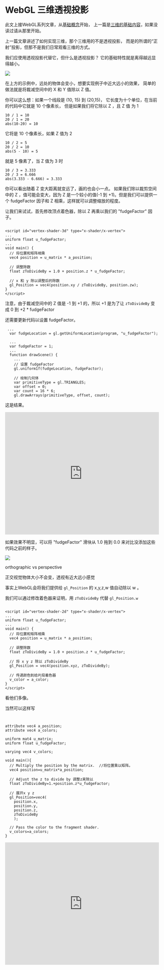 
# WebGL 三维透视投影

此文上接WebGL系列文章，从[基础概念](https://webglfundamentals.org/webgl/lessons/zh_cn/webgl-fundamentals.html)开始， 上一篇是[三维的基础内容](https://webglfundamentals.org/webgl/lessons/zh_cn/webgl-3d-orthographic.html)，如果没读过请从那里开始。

上一篇文章讲述了如何实现三维，那个三维用的不是透视投影， 而是的所谓的“正射”投影，但那不是我们日常观看三维的方式。

我们应使用透视投影代替它，但什么是透视投影？ 它的基础特性就是离得越远显得越小。

![](https://webglfundamentals.org/webgl/lessons/resources/perspective-example.svg)

在上方的示例中，远处的物体会变小，想要实现例子中近大远小的效果， 简单的做法就是将裁减空间中的 X 和 Y 值除以 Z 值。

你可以这么想：如果一个线段是 (10, 15) 到 (20,15)， 它长度为十个单位，在当前的代码中它就是 10 个像素长， 但是如果我们将它除以 Z ，且 Z 值 为 1

```
10 / 1 = 10
20 / 1 = 20
abs(10-20) = 10
```

它将是 10 个像素长，如果 Z 值为 2

```
10 / 2 = 5
20 / 2 = 10
abs(5 - 10) = 5
```

就是 5 像素了，当 Z 值为 3 时

```
10 / 3 = 3.333
20 / 3 = 6.666
abs(3.333 - 6.666) = 3.333
```

你可以看出随着 Z 变大距离就变远了，画的也会小一点。 如果我们除以裁剪空间中的 Z ，值可能会变大，因为 Z 是一个较小的值(-1 到 +1)。但是我们可以提供一个 fudgeFactor 因子和 Z 相乘，这样就可以调整缩放的程度。

让我们来试试，首先修改顶点着色器，除以 Z 再乘以我们的 "fudgeFactor" 因子。

```

<script id="vertex-shader-3d" type="x-shader/x-vertex">
...
uniform float u_fudgeFactor;
...
void main() {
  // 将位置和矩阵相乘
  vec4 position = u_matrix * a_position;
 
  // 调整除数
  float zToDivideBy = 1.0 + position.z * u_fudgeFactor;
 
  // x 和 y 除以调整后的除数
  gl_Position = vec4(position.xy / zToDivideBy, position.zw);
}
</script>
```

注意，由于裁减空间中的 Z 值是 -1 到 +1 的，所以 +1 是为了让 `zToDivideBy` 变成 0 到 +2 * fudgeFactor

还需要更新代码以设置 fudgeFactor。

```
 ...
  var fudgeLocation = gl.getUniformLocation(program, "u_fudgeFactor");
 
  ...
  var fudgeFactor = 1;
  ...
  function drawScene() {
    ...
    // 设置 fudgeFactor
    gl.uniform1f(fudgeLocation, fudgeFactor);
 
    // 绘制几何体
    var primitiveType = gl.TRIANGLES;
    var offset = 0;
    var count = 16 * 6;
    gl.drawArrays(primitiveType, offset, count);
```

这是结果。

<iframe src="https://webglfundamentals.org/webgl/webgl-3d-perspective.html?cid=8B504C1595CD3973&resid=8B504C1595CD3973%2126382&authkey=AJzDcN30q6g4W0Y&em=2" width="100%" height="400px" frameborder="0" scrolling="no"> </iframe>

如果效果不明显，可以将 "fudgeFactor" 滑块从 1.0 拖到 0.0 来对比没添加这些代码之前的样子。

![](https://webglfundamentals.org/webgl/lessons/resources/orthographic-vs-perspective.png)

orthographic vs perspective

正交视觉物体大小不会变，透视有近大远小感觉

事实上WebGL会将我们提供给 `gl_Position` 的 x,y,z,w 值自动除以 w 。

我们可以通过修改着色器来证明，用 `zToDivideBy` 代替 `gl_Position.w`

```

<script id="vertex-shader-2d" type="x-shader/x-vertex">
...
uniform float u_fudgeFactor;
...
void main() {
  // 将位置和矩阵相乘
  vec4 position = u_matrix * a_position;
 
  // 调整除数
  float zToDivideBy = 1.0 + position.z * u_fudgeFactor;
 
  // 将 x y z 除以 zToDivideBy
  gl_Position = vec4(position.xyz, zToDivideBy);
 
  // 传递颜色到给片段着色器
  v_color = a_color;
}
</script>
```

看他们多像。

当然可以这样写

```


attribute vec4 a_position;
attribute vec4 a_colors;

uniform mat4 u_matrix;
uniform float u_fudgeFactor;

varying vec4 v_colors;

void main(){
  // Multiply the position by the matrix.  //将位置乘以矩阵。
  vec4 position=u_matrix*a_position;
  
  // Adjust the z to divide by 调整z来除以
  float zToDivideBy=1.+position.z*u_fudgeFactor;
  
  // 展开x y z
  gl_Position=vec4(
    position.x,
    position.y,
    position.z,
    zToDivideBy
    );
  
  // Pass the color to the fragment shader.
  v_colors=a_colors;
}
```

<iframe src="https://webglfundamentals.org/webgl/webgl-3d-perspective-w.html?cid=8B504C1595CD3973&resid=8B504C1595CD3973%2126382&authkey=AJzDcN30q6g4W0Y&em=2" width="100%" height="400px" frameborder="0" scrolling="no"> </iframe>
